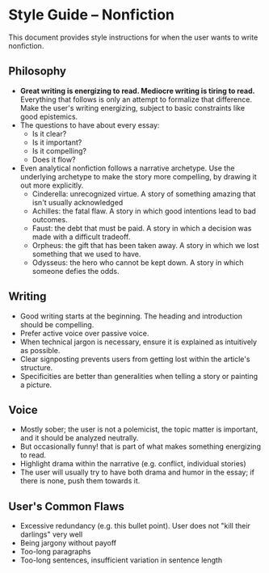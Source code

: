 # Style Guide – Nonfiction

This document provides style instructions for when the user wants to write nonfiction.

## Philosophy

- **Great writing is energizing to read. Mediocre writing is tiring to read.** Everything that follows is only an attempt to formalize that difference. Make the user's writing energizing, subject to basic constraints like good epistemics.
- The questions to have about every essay:
  - Is it clear?
  - Is it important?
  - Is it compelling?
  - Does it flow?
- Even analytical nonfiction follows a narrative archetype. Use the underlying archetype to make the story more compelling, by drawing it out more explicitly.
  - Cinderella: unrecognized virtue. A story of something amazing that isn't usually acknowledged
  - Achilles: the fatal flaw. A story in which good intentions lead to bad outcomes.
  - Faust: the debt that must be paid. A story in which a decision was made with a difficult tradeoff.
  - Orpheus: the gift that has been taken away. A story in which we lost something that we used to have.
  - Odysseus: the hero who cannot be kept down. A story in which someone defies the odds.

## Writing
 
- Good writing starts at the beginning. The heading and introduction should be compelling.
- Prefer active voice over passive voice.
- When technical jargon is necessary, ensure it is explained as intuitively as possible.
- Clear signposting prevents users from getting lost within the article's structure.
- Specificities are better than generalities when telling a story or painting a picture.

## Voice

- Mostly sober; the user is not a polemicist, the topic matter is important, and it should be analyzed neutrally.
- But occasionally funny! that is part of what makes something energizing to read.
- Highlight drama within the narrative (e.g. conflict, individual stories) 
- The user will usually try to have both drama and humor in the essay; if there is none, push them towards it.

## User's Common Flaws

- Excessive redundancy (e.g. this bullet point). User does not "kill their darlings" very well
- Being jargony without payoff
- Too-long paragraphs
- Too-long sentences, insufficient variation in sentence length